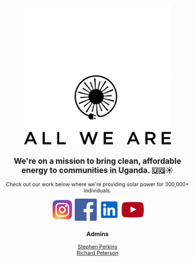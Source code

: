 <!--

**Here are some ideas to get you started:**

🙋‍♀️ A short introduction - what is your organization all about?
🌈 Contribution guidelines - how can the community get involved?
👩‍💻 Useful resources - where can the community find your docs? Is there anything else the community should know?
🍿 Fun facts - what does your team eat for breakfast?
🧙 Remember, you can do mighty things with the power of [Markdown](https://docs.github.com/github/writing-on-github/getting-started-with-writing-and-formatting-on-github/basic-writing-and-formatting-syntax)
<a href="https://www.allweare.org"> All We Are </a>
-->

<div align=center>

<a href="https://allweare.org">
  <img src="https://github.com/allweare-org/.github/blob/main/profile/images/awa_logo_dark.png#gh-dark-mode-only" alt="All We Are logo" width="400px"/>
</a>

<a href="https://allweare.org">
  <img src="https://github.com/allweare-org/.github/blob/main/profile/images/awa_logo_light.png#gh-light-mode-only" alt="All We Are logo" width="400px" />
</a>

  <h2> We're on a mission to bring clean, affordable energy to communities in Uganda. 🇺🇬☀️ </h2>

  <p> Check out our work below where we're providing solar power for 300,000+ individuals.  </p>

[<img src="https://github.com/allweare-org/.github/blob/main/profile/images/instagram.svg" width="60px" />](https://www.instagram.com/awanonprofit/)
[<img src="https://github.com/allweare-org/.github/blob/main/profile/images/facebook.svg" width="60px" />](https://www.facebook.com/allwearenonprofit)
[<img src="https://github.com/allweare-org/.github/blob/main/profile/images/linkedin.svg" width="60px" />](https://www.linkedin.com/company/awanonprofit/)
[<img src="https://github.com/allweare-org/.github/blob/main/profile/images/youtube.svg" width="60px" />](https://www.youtube.com/channel/UCc_by7xsZiWEzWzWn-BggyA)

  <h3> Admins </h3>

<a href="https://github.com/s-perk"> Stephen Perkins </a><br>
<a href="https://github.com/rchardptrsn"> Richard Peterson </a>

</div>
